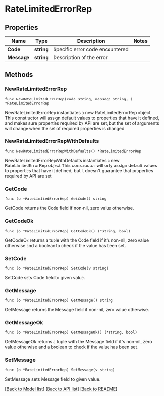 # RateLimitedErrorRep

## Properties

Name | Type | Description | Notes
------------ | ------------- | ------------- | -------------
**Code** | **string** | Specific error code encountered | 
**Message** | **string** | Description of the error | 

## Methods

### NewRateLimitedErrorRep

`func NewRateLimitedErrorRep(code string, message string, ) *RateLimitedErrorRep`

NewRateLimitedErrorRep instantiates a new RateLimitedErrorRep object
This constructor will assign default values to properties that have it defined,
and makes sure properties required by API are set, but the set of arguments
will change when the set of required properties is changed

### NewRateLimitedErrorRepWithDefaults

`func NewRateLimitedErrorRepWithDefaults() *RateLimitedErrorRep`

NewRateLimitedErrorRepWithDefaults instantiates a new RateLimitedErrorRep object
This constructor will only assign default values to properties that have it defined,
but it doesn't guarantee that properties required by API are set

### GetCode

`func (o *RateLimitedErrorRep) GetCode() string`

GetCode returns the Code field if non-nil, zero value otherwise.

### GetCodeOk

`func (o *RateLimitedErrorRep) GetCodeOk() (*string, bool)`

GetCodeOk returns a tuple with the Code field if it's non-nil, zero value otherwise
and a boolean to check if the value has been set.

### SetCode

`func (o *RateLimitedErrorRep) SetCode(v string)`

SetCode sets Code field to given value.


### GetMessage

`func (o *RateLimitedErrorRep) GetMessage() string`

GetMessage returns the Message field if non-nil, zero value otherwise.

### GetMessageOk

`func (o *RateLimitedErrorRep) GetMessageOk() (*string, bool)`

GetMessageOk returns a tuple with the Message field if it's non-nil, zero value otherwise
and a boolean to check if the value has been set.

### SetMessage

`func (o *RateLimitedErrorRep) SetMessage(v string)`

SetMessage sets Message field to given value.



[[Back to Model list]](../README.md#documentation-for-models) [[Back to API list]](../README.md#documentation-for-api-endpoints) [[Back to README]](../README.md)


